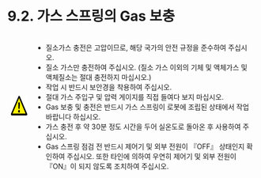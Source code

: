 ﻿# 9.2. 가스 스프링의 Gas 보충

<table>
<thead>
  <tr>
    <td><img src="../../_assets/주의표시.png" width = 90 height = 40> </td>
    <td colspan="4">

-	질소가스 충전은 고압이므로, 해당 국가의 안전 규정을 준수하여 주십시오.
-	질소 가스만 충전하여 주십시오.
	(질소 가스 이외의 기체 및 액체가스 및 액체질소는 절대 충전하지 마십시오.)
-	작업 시 반드시 보안경을 착용하여 주십시오. 
-	절대 가스 주입구 및 압력 게이지를 직접 들여다 보지 마십시오.
-	Gas 보충 및 충전은 반드시 가스 스프링이 로봇에 조립된 상태에서 작업바랍니다 하십시오.
-	가스 충전 후 약 30분 정도 시간을 두어 실온도로 돌아온 후 사용하여 주십시오.
-	Gas 스프링 점검 전 반드시 제어기 및 외부 전원이 『OFF』 상태인지 확인하여 주십시오. 또한 타인에 의하여 우연히 제어기 및 외부 전원이 『ON』이 되지 않도록 조치하여 주십시오.

</td>
  </tr>
</thead>
</table>

